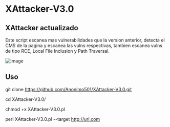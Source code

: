 # XAttacker-V3.0

## XAttacker actualizado

Este script escanea mas vulnerabilidades que la version anterior, detecta el CMS de la pagina y escanea las vulns respectivas, tambien escanea vulns de tipo RCE, Local File Inclusion y Path Traversal.

![image](https://github.com/user-attachments/assets/350fc3e8-4dda-4514-b140-8f5fffaba427)

## Uso

git clone https://github.com/Anonimo501/XAttacker-V3.0.git

cd XAttacker-V3.0/

chmod +x XAttacker-V3.0.pl

perl XAttacker-V3.0.pl --target http://url.com
